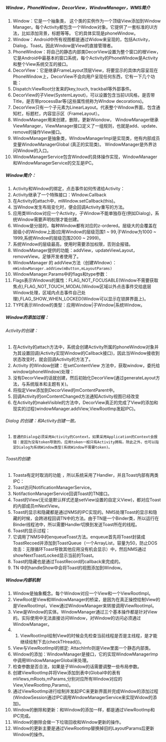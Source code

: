 ##### Window，PhoneWindow，DecorView，WindowManager，WMS简介
1.  Window：它是一个抽象类， 这个类的实例作为一个顶级View添加到Window Manager。每个Activity都包含一个Window对象。它提供了一套标准的UI方法，比如添加背景，标题等等。 它的具体实现是phoneWindow。
2. Window：Android中所有视图都是通过Widow来呈现的，包括Activity，Dialog，Toast。因此Window是View的直接管理者。
3. PhoneWindow：将自己的静态内部类DecorView设置为整个窗口的根View，它是Android中最基本的窗口系统，每个Activity的PhoneWIndow是Activity和整个View系统交互的接口。
4. DecorVIew：它是继承FrameLayout顶层View，将要显示的具体内容呈现在PhoneWindow上，DecorView不会向用户呈现任何东西，它有一下几个功能：
1. Dispatch:ViewRoot分发来的key,touch, trackball等外部事件。
2. DecorView的子View(SystemLayout)，可以设置包含当前UI风格，是否带Title，是否带processBar等(这些属性统称为WIndow decorations)。
3. DecorView只有一个子元素为LinearLayout。代表整个WIndow界面，包含通知栏，标题栏，内容显示区（FrameLayout）。
5.  WindowManager用来创建，删除，更新Wiondow， WindowManager继承ViewManager，ViewManager接口定义了一组规则，也就是add、update、remove的操作View接口。
6.  WindowManager是抽象类，WIndowManagerImpl是实现类，他有内部成员变量WindowManagerGlobal (真正的实现类)。 WindowManager是外界访问Window的入口。
7.  WindowManagerService包含Window的具体操作实现，WindowManager和WindowManagerService的交互是IPC。

##### Window简介：
1. Activity和Window的绑定，点击事件如何传递给Activity：
1. Activity继承了一个特殊接口：WIndow.Callback
2. 在Activity的attach中，mWindow.setCallback(this)。
3. 当WIndow发生布局变化时，便会回调Activity重写的方法。
2.   应用类Window对应一个Activity，子Window不能单独存在(例如Dialog)，系统Window需要声明权限才能创建。
1.  Window是分层的，每种Window都有对应的z-ordered。层级大的会覆盖在层级小的Window上面(应用Window的层级范围1 ~ 99,子Window为1000 ~ 1999,系统Window的层级范围2000 ~ 2999)。
2.  系统Window的层级最高，使用时需要添加权限，否则会报错。
3.  WindowManager提供的功能：addView，updateViewLayout，removeView。足够开发者使用了。
3. WindowManager 的 addView方法（创建WIndow）：
``` mWindowManager.addView(mButton,mLayoutParams) ```
1. WindowManager.Params中的flags和type参数：
1.  Flags表示Windows的属性：FLAG_NOT_FOCUSABLE(Window不需要获取焦点),FLAG_NOT_TOUCH_MODAL(Window区域以外点击事件交给底层Window处理，区域内点击事件自己处理),FLAG_SHOW_WHEN_LOCKED(Window可以显示在锁屏界面上)。
2.  TYPE表示Window的类型：应用Window|子Window|系统Window。

#####  Window的添加过程：
###### Activity的创建：
1.  在Activity的attach方法中，系统会创建Activity所属的phoneWindow对象并为其设置回调(Activity实现Window的Callback接口)，因此当Window接收到状态改变时，就会回调Activity的方法了。
2.  Activity 的Window创建：在setContentView 方法中，获取window，委托给window(phoneWindow)处理：
1. 没有DecorView的话就创建，然后初始化DecorView(通过generateLayout方法，与系统版本和主题有关)。
2.  将指定View添加到DecorView的mContentParent中。
3.  回调Activity的onContentChanged方法通知Activity视图已经改变
4.  在Activity的makeVisible的方法中，DecorView真正的完成了View的添加和现实的过程(windowManager.addView,ViewRootImp发起IPC)。
######  Dialog 的创建：和Activity创建一致。
1.     普通的Dialog必须采用Activity的Context。如果采用Application的Context会报错：是因为没有token导致的。应用token一般只有Activity拥有。除此之外，也可以指定Dialog为系统Window类型(系统Window不需要token)。
######  Toast的创建:
1. Toasta有定时取消的功能 ，所以系统采用了Handler，并且Toast内部有两类IPC：     
1. Toast访问NotificationManagerService。
2. NotifactionManagerService回调Toast的TN接口。
2.   Toast的View(无论是默认样式还是setView设置的自定义View)，都对应Toast的内部成员mNextView。
3.  Toast的显示和隐藏都是通过NMS的IPC实现的。NMS处理Toast的显示和隐藏的时候，会跨进程回调TN中的方法。由于TN是一个Binder类，所以运行在Binder线程池中，所以需要Handler切换到发送Toast所在的线程。
4. Toast的显示过程：
1. 它调用了NMS中的enqueueToast方法。enqueue首先将Toast封装成ToastRecoed并添加到ToastQueue（一个ArrayList，容量为50，防止DOS攻击：无限循环Toast导致其他应用没有机会显示）中，然后NMS通过showNextToastLocked显示当前的Toast。
2. Toast的隐藏也是通过ToastRecord的callback来完成的。
3. TN 中的handleShow中会将Toast的视图添加到Window。

##### Window内部机制
1.  Window是抽象概念。每个Window对应一个View和一个ViewRootImpI。
2. ViewRoot是View和WindowManager的桥梁，是因为在真正操控绘制View的是ViewRootImpl，View通过WindowManager来转接调用ViewRootImpl。
3.  View是Window的实体。WindowManager通过三个基本操作都是针对View的。实际使用中无法直接访问Window，对Window的访问必须通过WindowManager。
4. 1. ViewRootImpl绘制View的时候会先检查当前线程是否是主线程，是才能继续绘制下去(checkTHread())。
5. View与ViewRootImpl的绑定: AttachInfo则是View里面一个静态内部类。
6.  Window的添加：WindowManager是接口，它的实现WindowManagerImp中调用WindowManagerGlobal来处理。
1.  检查参数是否合法，如果是子Window的话需要调整一些布局参数。
2.  创建ViewRootImp并将View添加到表中(Global中的表有mVIews,mRoots,mParams,分别对应所有Window对应的View,ViewRootImp,Params)。
3.  通过ViewRootImp进行绘制并发起IPC来更新界面并完成Window的添加过程(WindowSession通过IPC调用WindowManagerService来实现Widow的添加)。
7.  Window的删除和更新：和Window的添加一样，都是通过ViewRootImp和IPC完成。
1.  Window的删除会做一下垃圾回收和Window更新的操作。
2.  Window的更新主要是通过ViewRootImp替换掉旧的LayoutParams后更新Window的操作。





